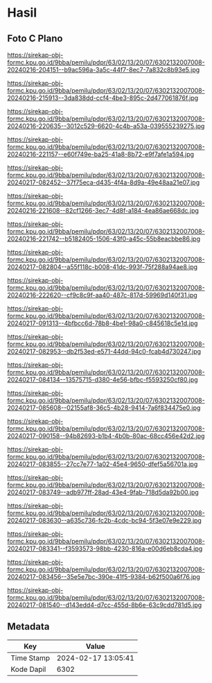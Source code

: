 # Hasil

## Foto C Plano

https://sirekap-obj-formc.kpu.go.id/9bba/pemilu/pdpr/63/02/13/20/07/6302132007008-20240216-204151--b9ac596a-3a5c-44f7-8ec7-7a832c8b93e5.jpg

https://sirekap-obj-formc.kpu.go.id/9bba/pemilu/pdpr/63/02/13/20/07/6302132007008-20240216-215913--3da838dd-ccf4-4be3-895c-2d477061876f.jpg

https://sirekap-obj-formc.kpu.go.id/9bba/pemilu/pdpr/63/02/13/20/07/6302132007008-20240216-220635--3012c529-6620-4c4b-a53a-039555239275.jpg

https://sirekap-obj-formc.kpu.go.id/9bba/pemilu/pdpr/63/02/13/20/07/6302132007008-20240216-221157--e60f749e-ba25-41a8-8b72-e9f7afe1a594.jpg

https://sirekap-obj-formc.kpu.go.id/9bba/pemilu/pdpr/63/02/13/20/07/6302132007008-20240217-082452--37f75eca-d435-4f4a-8d9a-49e48aa21e07.jpg

https://sirekap-obj-formc.kpu.go.id/9bba/pemilu/pdpr/63/02/13/20/07/6302132007008-20240216-221608--82cf1266-3ec7-4d8f-a184-4ea86ae668dc.jpg

https://sirekap-obj-formc.kpu.go.id/9bba/pemilu/pdpr/63/02/13/20/07/6302132007008-20240216-221742--b5182405-1506-43f0-a45c-55b8eacbbe86.jpg

https://sirekap-obj-formc.kpu.go.id/9bba/pemilu/pdpr/63/02/13/20/07/6302132007008-20240217-082804--a55f118c-b008-41dc-993f-75f288a94ae8.jpg

https://sirekap-obj-formc.kpu.go.id/9bba/pemilu/pdpr/63/02/13/20/07/6302132007008-20240216-222620--cf9c8c9f-aa40-487c-817d-59969d140f31.jpg

https://sirekap-obj-formc.kpu.go.id/9bba/pemilu/pdpr/63/02/13/20/07/6302132007008-20240217-091313--4bfbcc6d-78b8-4be1-98a0-c845618c5e1d.jpg

https://sirekap-obj-formc.kpu.go.id/9bba/pemilu/pdpr/63/02/13/20/07/6302132007008-20240217-082953--db2f53ed-e571-44dd-94c0-fcab4d730247.jpg

https://sirekap-obj-formc.kpu.go.id/9bba/pemilu/pdpr/63/02/13/20/07/6302132007008-20240217-084134--13575715-d380-4e56-bfbc-f5593250cf80.jpg

https://sirekap-obj-formc.kpu.go.id/9bba/pemilu/pdpr/63/02/13/20/07/6302132007008-20240217-085608--02155af8-36c5-4b28-9414-7a6f834475e0.jpg

https://sirekap-obj-formc.kpu.go.id/9bba/pemilu/pdpr/63/02/13/20/07/6302132007008-20240217-090158--94b82693-b1b4-4b0b-80ac-68cc456e42d2.jpg

https://sirekap-obj-formc.kpu.go.id/9bba/pemilu/pdpr/63/02/13/20/07/6302132007008-20240217-083855--27cc7e77-1a02-45e4-9650-dfef5a56701a.jpg

https://sirekap-obj-formc.kpu.go.id/9bba/pemilu/pdpr/63/02/13/20/07/6302132007008-20240217-083749--adb977ff-28ad-43e4-9fab-718d5da92b00.jpg

https://sirekap-obj-formc.kpu.go.id/9bba/pemilu/pdpr/63/02/13/20/07/6302132007008-20240217-083630--a635c736-fc2b-4cdc-bc94-5f3e07e9e229.jpg

https://sirekap-obj-formc.kpu.go.id/9bba/pemilu/pdpr/63/02/13/20/07/6302132007008-20240217-083341--f3593573-98bb-4230-816a-e00d6eb8cda4.jpg

https://sirekap-obj-formc.kpu.go.id/9bba/pemilu/pdpr/63/02/13/20/07/6302132007008-20240217-083456--35e5e7bc-390e-41f5-9384-b62f500a6f76.jpg

https://sirekap-obj-formc.kpu.go.id/9bba/pemilu/pdpr/63/02/13/20/07/6302132007008-20240217-081540--d143edd4-d7cc-455d-8b6e-63c9cdd781d5.jpg


## Metadata

| Key        | Value               |
| ---------- | ------------------- |
| Time Stamp | 2024-02-17 13:05:41 |
| Kode Dapil | 6302                |



